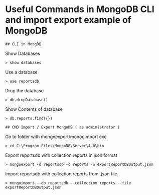# Useful Commands in MongoDB CLI and import export example of MongoDB

```
## CLI in MongDB
```
Show Databases
```
> show databases
```
Use a database
```
> use reportsdb
```
Drop the database
```
> db.dropDatabase()
```
Show Contents of database
```
> db.reports.find({})
```

```
## CMD Import / Export MongoDB ( as administrator )
```
Go to folder with mongoexport/monogimport exe
```
> cd C:\Program Files\MongoDB\Server\4.0\bin
```
Export reportsdb with collection reports in json format
```
> mongoexport -d reportsdb -c reports -o exportReportDBOutput.json
```
Import reportsdb with collection reports from .json file
```
> mongoimport --db reportsdb --collection reports --file exportReportDBOutput.json
```
